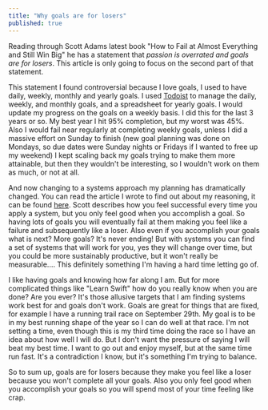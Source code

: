 ```yaml
---
title: "Why goals are for losers"
published: true
---
```


Reading through Scott Adams latest book "How to Fail at Almost Everything and Still Win Big" he has a statement that *passion is overrated and goals are for losers*. This article is only going to focus on the second part of that statement.

This statement I found controversial because I love goals, I used to have daily, weekly, monthly and yearly goals. I used [Todoist](http://www.todoist.com) to manage the daily, weekly, and monthly goals, and a spreadsheet for yearly goals. I would update my progress on the goals on a weekly basis. I did this for the last 3 years or so. My best year I hit 95% completion, but my worst was 45%. Also I would fail near regularly at completing weekly goals, unless I did a massive effort on Sunday to finish (new goal planning was done on Mondays, so due dates were Sunday nights or Fridays if I wanted to free up my weekend) I kept scaling back my goals trying to make them more attainable, but then they wouldn't be interesting, so I wouldn't work on them as much, or not at all.

And now changing to a systems approach my planning has dramatically changed. You can read the article I wrote to find out about my reasoning, it can be found [here](https://mike011.github.io/2017/09/10/system-vs-goals/). Scott describes how you feel successful every time you apply a system, but you only feel good when you accomplish a goal. So having lots of goals you will eventually fail at them making you feel like a failure and subsequently like a loser. Also even if you accomplish your goals what is next? More goals? It's never ending! But with systems you can find a set of systems that will work for you, yes they will change over time, but you could be more sustainably productive, but it won't really be measurable.... This definitely something I'm having a hard time letting go of.

I like having goals and knowing how far along I am. But for more complicated things like "Learn Swift" how do you really know when you are done? Are you ever? It's those allusive targets that I am finding systems work best for and goals don't work. Goals are great for things that are fixed, for example I have a running trail race on September 29th. My goal is to be in my best running shape of the year so I can do well at that race. I'm not setting a time, even though this is my third time doing the race so I have an idea about how well I will do. But I don't want the pressure of saying I will beat my best time. I want to go out and enjoy myself, but at the same time run fast. It's a contradiction I know, but it's something I'm trying to balance.

So to sum up, goals are for losers because they make you feel like a loser because you won't complete all your goals. Also you only feel good when you accomplish your goals so you will spend most of your time feeling like crap.
